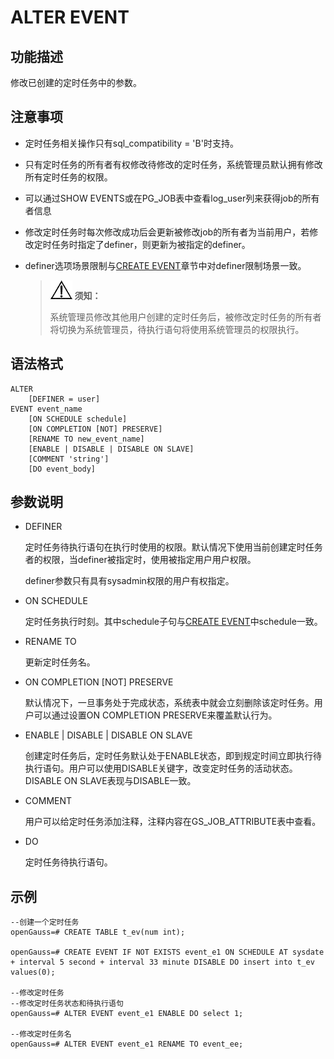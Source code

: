 # ALTER EVENT

## 功能描述<a name="zh-cn_topic_0283137021_zh-cn_topic_0237122084_zh-cn_topic_0059778428_section1274412112511"></a>

修改已创建的定时任务中的参数。

## 注意事项<a name="zh-cn_topic_0283137021_zh-cn_topic_0237122084_zh-cn_topic_0059778428_s5a554e8d15974449b7ffffee772b46f2"></a>

-   定时任务相关操作只有sql\_compatibility = 'B'时支持。
-   只有定时任务的所有者有权修改待修改的定时任务，系统管理员默认拥有修改所有定时任务的权限。
-   可以通过SHOW  EVENTS或在PG\_JOB表中查看log\_user列来获得job的所有者信息
-   修改定时任务时每次修改成功后会更新被修改job的所有者为当前用户，若修改定时任务时指定了definer，则更新为被指定的definer。
- definer选项场景限制与[CREATE EVENT](CREATE-EVENT.md)章节中对definer限制场景一致。

  >![](public_sys-resources/icon-notice.png) **须知：** 
  >
  >系统管理员修改其他用户创建的定时任务后，被修改定时任务的所有者将切换为系统管理员，待执行语句将使用系统管理员的权限执行。


## 语法格式<a name="zh-cn_topic_0283137021_zh-cn_topic_0237122084_zh-cn_topic_0059778428_s7a58ab6578844d1d826f43cf0be946f9"></a>

```
ALTER
    [DEFINER = user]    
EVENT event_name
    [ON SCHEDULE schedule]
    [ON COMPLETION [NOT] PRESERVE]
    [RENAME TO new_event_name]
    [ENABLE | DISABLE | DISABLE ON SLAVE]
    [COMMENT 'string']
    [DO event_body]
```

## 参数说明<a name="zh-cn_topic_0283137021_zh-cn_topic_0237122084_zh-cn_topic_0059778428_sf6542f9e45da4efcad90878c3159a286"></a>

-   DEFINER 

    定时任务待执行语句在执行时使用的权限。默认情况下使用当前创建定时任务者的权限，当definer被指定时，使用被指定用户用户权限。

    definer参数只有具有sysadmin权限的用户有权指定。

-   ON SCHEDULE

    定时任务执行时刻。其中schedule子句与[CREATE EVENT](CREATE-EVENT.md)中schedule一致。

-   RENAME TO

    更新定时任务名。

-   ON COMPLETION \[NOT\] PRESERVE

    默认情况下，一旦事务处于完成状态，系统表中就会立刻删除该定时任务。用户可以通过设置ON COMPLETION PRESERVE来覆盖默认行为。

-   ENABLE | DISABLE | DISABLE ON SLAVE

    创建定时任务后，定时任务默认处于ENABLE状态，即到规定时间立即执行待执行语句。用户可以使用DISABLE关键字，改变定时任务的活动状态。DISABLE ON SLAVE表现与DISABLE一致。

-   COMMENT 

    用户可以给定时任务添加注释，注释内容在GS\_JOB\_ATTRIBUTE表中查看。

-   DO

    定时任务待执行语句。


## 示例<a name="zh-cn_topic_0283137021_zh-cn_topic_0237122084_zh-cn_topic_0059778428_s3d5088f2366242cf9ef14a91c2081248"></a>

```
--创建一个定时任务
openGauss=# CREATE TABLE t_ev(num int);

openGauss=# CREATE EVENT IF NOT EXISTS event_e1 ON SCHEDULE AT sysdate + interval 5 second + interval 33 minute DISABLE DO insert into t_ev values(0);

--修改定时任务
--修改定时任务状态和待执行语句
openGauss=# ALTER EVENT event_e1 ENABLE DO select 1;

--修改定时任务名
openGauss=# ALTER EVENT event_e1 RENAME TO event_ee;
```

